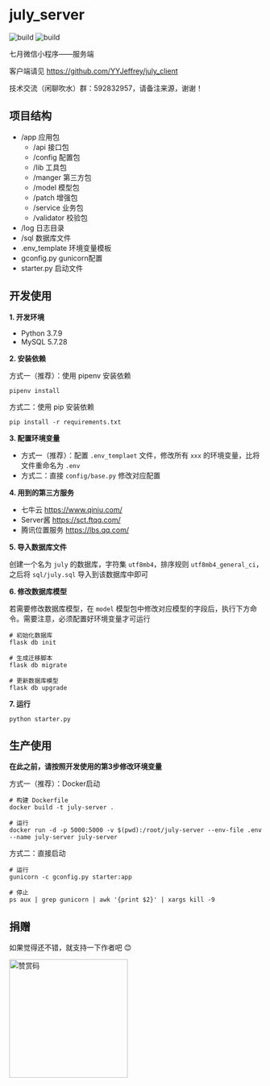 # july_server

![build](https://img.shields.io/badge/build-passing-brightgreen)
![build](https://img.shields.io/badge/license-Apache%202-blue)

七月微信小程序——服务端

客户端请见 https://github.com/YYJeffrey/july_client

技术交流（闲聊吹水）群：592832957，请备注来源，谢谢！

## 项目结构

- /app 应用包
    - /api 接口包
    - /config 配置包
    - /lib 工具包
    - /manger 第三方包
    - /model 模型包
    - /patch 增强包
    - /service 业务包
    - /validator 校验包
- /log 日志目录
- /sql 数据库文件
- .env_template 环境变量模板
- gconfig.py gunicorn配置
- starter.py 启动文件

## 开发使用

**1. 开发环境**

- Python 3.7.9
- MySQL 5.7.28

**2. 安装依赖**

方式一（推荐）：使用 pipenv 安装依赖

```shell
pipenv install
```

方式二：使用 pip 安装依赖

```shell
pip install -r requirements.txt
```

**3. 配置环境变量**

- 方式一（推荐）：配置 `.env_templaet` 文件，修改所有 `xxx` 的环境变量，比将文件重命名为 `.env`
- 方式二：直接 `config/base.py` 修改对应配置

**4. 用到的第三方服务**

- 七牛云 https://www.qiniu.com/
- Server酱 https://sct.ftqq.com/
- 腾讯位置服务 https://lbs.qq.com/

**5. 导入数据库文件**

创建一个名为 `july` 的数据库，字符集 `utf8mb4`，排序规则 `utf8mb4_general_ci`，之后将 `sql/july.sql` 导入到该数据库中即可

**6. 修改数据库模型**

若需要修改数据库模型，在 `model` 模型包中修改对应模型的字段后，执行下方命令。需要注意，必须配置好环境变量才可运行

```
# 初始化数据库
flask db init

# 生成迁移脚本
flask db migrate

# 更新数据库模型
flask db upgrade
```

**7. 运行**

```shell
python starter.py
```

## 生产使用

**在此之前，请按照开发使用的第3步修改环境变量**

方式一（推荐）：Docker启动

```shell
# 构建 Dockerfile
docker build -t july-server .

# 运行
docker run -d -p 5000:5000 -v $(pwd):/root/july-server --env-file .env --name july-server july-server
```

方式二：直接启动

```shell
# 运行
gunicorn -c gconfig.py starter:app

# 停止
ps aux | grep gunicorn | awk '{print $2}' | xargs kill -9
```

## 捐赠

如果觉得还不错，就支持一下作者吧 😊

<img src="https://img.yejiefeng.com/qr/qr_like.png" width="235px"  alt="赞赏码"/>
